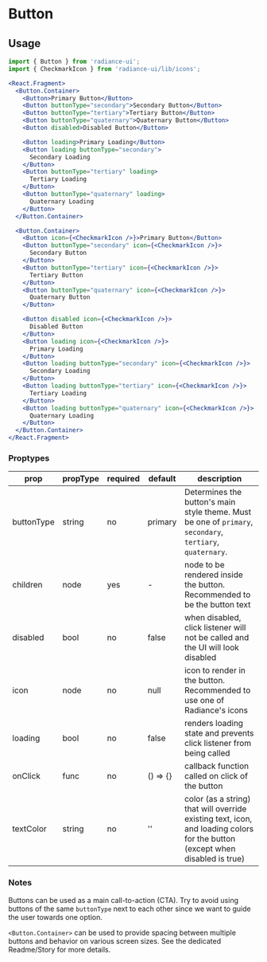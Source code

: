 # Button
## Usage

```jsx
import { Button } from 'radiance-ui';
import { CheckmarkIcon } from 'radiance-ui/lib/icons';

<React.Fragment>
  <Button.Container>
    <Button>Primary Button</Button>
    <Button buttonType="secondary">Secondary Button</Button>
    <Button buttonType="tertiary">Tertiary Button</Button>
    <Button buttonType="quaternary">Quaternary Button</Button>
    <Button disabled>Disabled Button</Button>

    <Button loading>Primary Loading</Button>
    <Button loading buttonType="secondary">
      Secondary Loading
    </Button>
    <Button buttonType="tertiary" loading>
      Tertiary Loading
    </Button>
    <Button buttonType="quaternary" loading>
      Quaternary Loading
    </Button>
  </Button.Container>

  <Button.Container>
    <Button icon={<CheckmarkIcon />}>Primary Button</Button>
    <Button buttonType="secondary" icon={<CheckmarkIcon />}>
      Secondary Button
    </Button>
    <Button buttonType="tertiary" icon={<CheckmarkIcon />}>
      Tertiary Button
    </Button>
    <Button buttonType="quaternary" icon={<CheckmarkIcon />}>
      Quaternary Button
    </Button>

    <Button disabled icon={<CheckmarkIcon />}>
      Disabled Button
    </Button>
    <Button loading icon={<CheckmarkIcon />}>
      Primary Loading
    </Button>
    <Button loading buttonType="secondary" icon={<CheckmarkIcon />}>
      Secondary Loading
    </Button>
    <Button loading buttonType="tertiary" icon={<CheckmarkIcon />}>
      Tertiary Loading
    </Button>
    <Button loading buttonType="quaternary" icon={<CheckmarkIcon />}>
      Quaternary Loading
    </Button>
  </Button.Container>
</React.Fragment>
```

<!-- STORY -->

### Proptypes
| prop     | propType           | required | default | description                                                                                                                  |
|----------|--------------------|----------|---------|------------------------------------------------------------------------------------------------------------------------------|
| buttonType | string | no      | primary       | Determines the button's main style theme. Must be one of `primary`, `secondary`, `tertiary`, `quaternary`. |
| children | node | yes | - | node to be rendered inside the button.  Recommended to be the button text |
| disabled | bool               | no       | false   | when disabled, click listener will not be called and the UI will look disabled |
| icon | node | no | null | icon to render in the button. Recommended to use one of Radiance's icons |
| loading  | bool               | no       | false   | renders loading state and prevents click listener from being called |
| onClick   | func              | no      | () => {} | callback function called on click of the button |
| textColor | string | no | '' | color (as a string) that will override existing text, icon, and loading colors for the button (except when disabled is true) |

### Notes
Buttons can be used as a main call-to-action (CTA). Try to avoid using
buttons of the same `buttonType` next to each other since we want to
guide the user towards one option.

`<Button.Container>` can be used to provide spacing between multiple
buttons and behavior on various screen sizes. See the dedicated
Readme/Story for more details.
